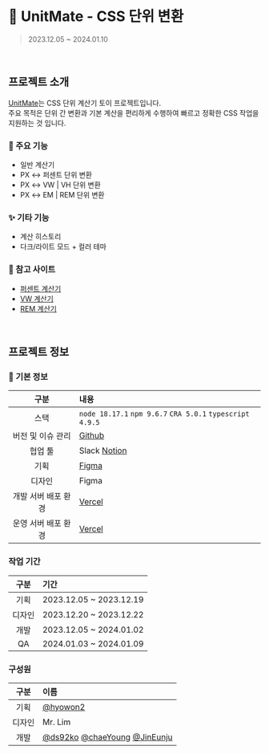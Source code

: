 # 🧮 UnitMate - CSS 단위 변환

> 2023.12.05 ~ 2024.01.10

<br />

## 프로젝트 소개

[UnitMate](https://unit-mate.vercel.app/)는 CSS 단위 계산기 토이 프로젝트입니다.<br/>
주요 목적은 단위 간 변환과 기본 계산을 편리하게 수행하여 빠르고 정확한 CSS 작업을 지원하는 것 입니다.

### 🌟 주요 기능

- 일반 계산기
- PX ↔️ 퍼센트 단위 변환
- PX ↔️ VW | VH 단위 변환
- PX ↔️ EM | REM 단위 변환

### ✨ 기타 기능

- 계산 히스토리
- 다크/라이트 모드 + 컬러 테마

### 🔗 참고 사이트

- [퍼센트 계산기](https://search.naver.com/search.naver?where=nexearch&sm=top_hty&fbm=0&ie=utf8&query=%ED%8D%BC%EC%84%BC%ED%8A%B8%EA%B3%84%EC%82%B0%EA%B8%B0)
- [VW 계산기](http://publishing.kr/vw/)
- [REM 계산기](https://www.pixelconverter.com/ko/%ED%94%BD%EC%85%80%EC%97%90%EC%84%9C-rem%EB%A1%9C-%EB%B3%80%ED%99%98%EA%B8%B0/)

<br/>

## 프로젝트 정보

### 📌 기본 정보

|      **구분**       | **내용**                                                                                                                                                                         |
| :-----------------: | :------------------------------------------------------------------------------------------------------------------------------------------------------------------------------- |
|        스택         | `node 18.17.1` `npm 9.6.7` `CRA 5.0.1` `typescript 4.9.5`                                                                                                                        |
|  버전 및 이슈 관리  | [Github](https://github.com/ds92ko/unit-mate)                                                                                                                                    |
|       협업 툴       | Slack [Notion](https://www.notion.so/UnitMate-CSS-0a294e7b929a4c28b44be697cb26ef37?pvs=4)                                                                                        |
|        기획         | [Figma](https://www.figma.com/file/8ZuwWVt4BFT8wLDC8frKWv/%EC%9C%A0%EB%8B%9B%EB%A9%94%EC%9D%B4%ED%8A%B8-team-library?type=design&node-id=0%3A1&mode=design&t=02ZbC3RoXSmRXc2e-1) |
|       디자인        | Figma                                                                                                                                                                            |
| 개발 서버 배포 환경 | [Vercel](https://dev-unit-mate.vercel.app/)                                                                                                                                      |
| 운영 서버 배포 환경 | [Vercel](https://unit-mate.vercel.app/)                                                                                                                                          |

### 작업 기간

| **구분** | **기간**                |
| :------: | :---------------------- |
|   기획   | 2023.12.05 ~ 2023.12.19 |
|  디자인  | 2023.12.20 ~ 2023.12.22 |
|   개발   | 2023.12.05 ~ 2024.01.02 |
|    QA    | 2024.01.03 ~ 2024.01.09 |

### 구성원

| **구분** | **이름**                                                                                                                |
| :------: | :---------------------------------------------------------------------------------------------------------------------- |
|   기획   | [@hyowon2](https://github.com/hyowon2)                                                                                  |
|  디자인  | Mr. Lim                                                                                                                 |
|   개발   | [@ds92ko](https://github.com/ds92ko) [@chaeYoung](https://github.com/rlacodud) [@JinEunju](https://github.com/JinEunju) |

<br/>

